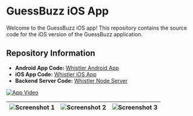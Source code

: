 # GuessBuzz iOS App

Welcome to the GuessBuzz iOS app! This repository contains the source code for the iOS version of the GuessBuzz application.

## Repository Information

- **Android App Code:** [Whistler Android App](https://github.com/skavinvarnan/whistler-android)
- **iOS App Code:** [Whistler iOS App](https://github.com/skavinvarnan/whistler-ios)
- **Backend Server Code:** [Whistler Node Server](https://github.com/skavinvarnan/whistler-node)


[![App Video](https://github.com/skavinvarnan/whistler-ios/assets/5348524/dd3629cc-0447-45f0-9c3d-2d0290abf87f)](https://github.com/skavinvarnan/whistler-ios/assets/5348524/2beee7be-5a5d-4dcd-be97-226ce1eb46bc)


![Screenshot 1](https://github.com/skavinvarnan/whistler-ios/assets/5348524/8cc2a4b4-726a-4a2e-9b82-08a38752dc5a) | ![Screenshot 2](https://github.com/skavinvarnan/whistler-ios/assets/5348524/b66326f0-021c-4522-83de-ea7f9b2c0c0f) | ![Screenshot 3](https://github.com/skavinvarnan/whistler-ios/assets/5348524/01642eb2-4f86-4e7f-b403-8931b2f43e06)
:---:|:---:|:---:
